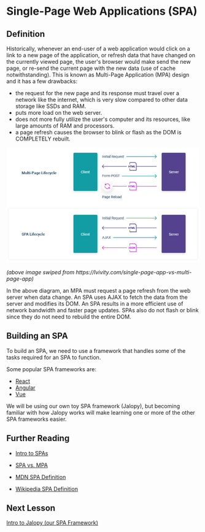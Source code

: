 # Single-Page Web Applications (SPA)

## Definition

Historically, whenever an end-user of a web application would click on a link to a new page of the application, or refresh data that have changed on the currently viewed page, the user's browser would make send the new page, or re-send the current page with the new data (use of cache notwithstanding). This is known as Multi-Page Application (MPA) design and it has a few drawbacks:

- the request for the new page and its response must travel over a network like the internet, which is very slow compared to other data storage like SSDs and RAM.
- puts more load on the web server.
- does not more fully utilize the user's computer and its resources, like large amounts of RAM and processors.
- a page refresh causes the browser to blink or flash as the DOM is COMPLETELY rebuilt.

![SPA vs. MPA](/img/spa-mpa-lifecycle.jpeg)
<p><em>(above image swiped from https://lvivity.com/single-page-app-vs-multi-page-app)</em></p>

In the above diagram, an MPA must request a page refresh from the web server when data change. An SPA uses AJAX to fetch the data from the server and modifies its DOM. An SPA results in a more efficient use of network bandwidth and faster page updates. SPAs also do not flash or blink since they do not need to rebuild the entire DOM.

## Building an SPA

To build an SPA, we need to use a framework that handles some of the tasks required for an SPA to function. 

Some popular SPA frameworks are:

- [React](https://reactjs.org/)
- [Angular](https://angular.io/)
- [Vue](https://vuejs.org/)

We will be using our own toy SPA framework (Jalopy), but becoming familiar with how Jalopy works will make learning one or more of the other SPA frameworks easier.

## Further Reading

- [Intro to SPAs](https://www.bloomreach.com/en/blog/2018/what-is-a-single-page-application)

- [SPA vs. MPA](https://lvivity.com/single-page-app-vs-multi-page-app)

- [MDN SPA Definition](https://developer.mozilla.org/en-US/docs/Glossary/SPA)

- [Wikipedia SPA Definition](https://en.wikipedia.org/wiki/Single-page_application)

## Next Lesson

[Intro to Jalopy (our SPA Framework)](jalopy_intro.md)